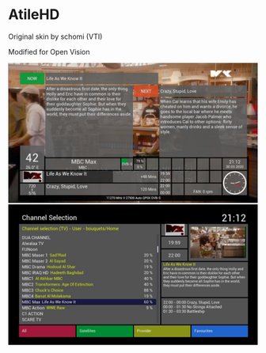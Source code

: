AtileHD
=======
Original skin by schomi (VTI)

Modified for Open Vision

![Screenshot](AtileHD-1.jpg)
![Screenshot](AtileHD-2.jpg)
